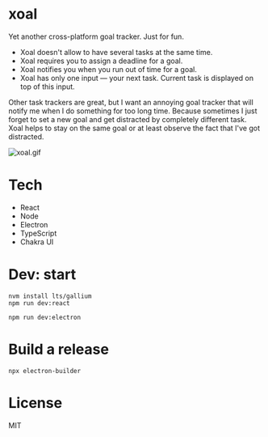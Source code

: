 # xoal

Yet another cross-platform goal tracker. Just for fun.

* Xoal doesn't allow to have several tasks at the same time.
* Xoal requires you to assign a deadline for a goal.
* Xoal notifies you when you run out of time for a goal.
* Xoal has only one input — your next task. Current task is displayed on top of this input.

Other task trackers are great, but I want an annoying goal tracker that will notify me when I do
something for too long time. Because sometimes I just forget to set a new goal and get distracted by
completely different task. Xoal helps to stay on the same goal or at least observe the fact that
I've got distracted.

![xoal.gif](gif/xoal.gif)

# Tech

* React
* Node
* Electron
* TypeScript
* Chakra UI

# Dev: start

```
nvm install lts/gallium
npm run dev:react
```

```
npm run dev:electron
```

# Build a release

```
npx electron-builder
```

# License

MIT

